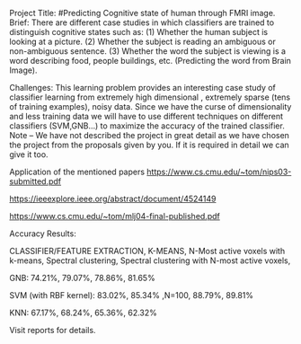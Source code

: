 
Project Title:
#Predicting Cognitive state of human through FMRI image.
Brief:
There are different case studies in which classifiers are trained to distinguish cognitive
states such as:
(1) Whether the human subject is looking at a picture.
(2) Whether the subject is reading an ambiguous or non-ambiguous sentence.
(3) Whether the word the subject is viewing is a word describing food, people
buildings, etc. (Predicting the word from Brain Image).



Challenges:
This learning problem provides an interesting case study of classifier learning from
extremely high dimensional , extremely sparse (tens of training examples), noisy data.
Since we have the curse of dimensionality and less training data we will have to use
different techniques on different classifiers (SVM,GNB…) to maximize the accuracy of
the trained classifier.
Note – We have not described the project in great detail as we have chosen the project
from the proposals given by you. If it is required in detail we can give it too.



Application of the mentioned papers 
https://www.cs.cmu.edu/~tom/nips03-submitted.pdf


https://ieeexplore.ieee.org/abstract/document/4524149


https://www.cs.cmu.edu/~tom/mlj04-final-published.pdf



 
 Accuracy Results:
 
 
  
  CLASSIFIER/FEATURE EXTRACTION, K-MEANS, N-Most active voxels with k-means, Spectral clustering, Spectral clustering with N-most
  active voxels, 
  
  
  
  GNB: 74.21%,  79.07%, 78.86%, 81.65%



SVM (with RBF kernel):  83.02%, 85.34% ,N=100, 88.79%,  89.81%




  KNN:  67.17%,  68.24%,  65.36%,  62.32%
  
  Visit reports for details.
